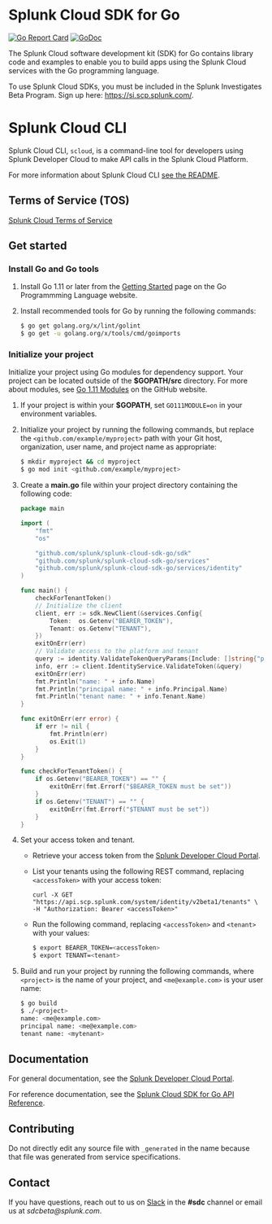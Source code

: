 # Splunk Cloud SDK for Go
[![Go Report Card](https://goreportcard.com/badge/github.com/splunk/splunk-cloud-sdk-go)](https://goreportcard.com/report/github.com/splunk/splunk-cloud-sdk-go) 
[![GoDoc](https://godoc.org/github.com/splunk/splunk-cloud-sdk-go?status.svg)](https://godoc.org/github.com/splunk/splunk-cloud-sdk-go)

The Splunk Cloud software development kit (SDK) for Go contains library code and examples to enable you to build apps using the Splunk Cloud services with the Go programming language.

To use Splunk Cloud SDKs, you must be included in the Splunk Investigates Beta Program.
Sign up here: https://si.scp.splunk.com/.

# Splunk Cloud CLI

Splunk Cloud CLI, `scloud`, is a command-line tool for developers using Splunk Developer Cloud to make API calls in the Splunk Cloud Platform.

For more information about Splunk Cloud CLI [see the README](cmd/scloud/README.md).

## Terms of Service (TOS)
[Splunk Cloud Terms of Service](https://www.splunk.com/en_us/legal/terms/splunk-cloud-pre-release-terms-of-service.html)


## Get started


### Install Go and Go tools

1. Install Go 1.11 or later from the [Getting Started](https://golang.org/doc/install) page on the Go Programmming Language website.

2. Install recommended tools for Go by running the following commands:

    ```bash
    $ go get golang.org/x/lint/golint
    $ go get -u golang.org/x/tools/cmd/goimports
    ```


### Initialize your project

Initialize your project using Go modules for dependency support. Your project can be located outside of the **$GOPATH/src** directory. For more about modules, see [Go 1.11 Modules](https://github.com/golang/go/wiki/Modules) on the GitHub website.

1. If your project is within your **$GOPATH**, set `GO111MODULE=on` in your environment variables.

2. Initialize your project by running the following commands, but replace the `<github.com/example/myproject>` path with your Git host, organization, user name, and project name as appropriate:

    ```bash
    $ mkdir myproject && cd myproject
    $ go mod init <github.com/example/myproject>
    ```

3. Create a **main.go** file within your project directory containing the following code:

    ```go
    package main

    import (
        "fmt"
        "os"

        "github.com/splunk/splunk-cloud-sdk-go/sdk"
        "github.com/splunk/splunk-cloud-sdk-go/services"
        "github.com/splunk/splunk-cloud-sdk-go/services/identity"
    )

    func main() {
        checkForTenantToken()
        // Initialize the client
        client, err := sdk.NewClient(&services.Config{
            Token:  os.Getenv("BEARER_TOKEN"),
            Tenant: os.Getenv("TENANT"),
        })
        exitOnErr(err)
        // Validate access to the platform and tenant
        query := identity.ValidateTokenQueryParams{Include: []string{"principal", "tenant"}}
        info, err := client.IdentityService.ValidateToken(&query)
        exitOnErr(err)
        fmt.Println("name: " + info.Name)
        fmt.Println("principal name: " + info.Principal.Name)
        fmt.Println("tenant name: " + info.Tenant.Name)
    }

    func exitOnErr(err error) {
        if err != nil {
            fmt.Println(err)
            os.Exit(1)
        }
    }

    func checkForTenantToken() {
        if os.Getenv("BEARER_TOKEN") == "" {
            exitOnErr(fmt.Errorf("$BEARER_TOKEN must be set"))
        }
        if os.Getenv("TENANT") == "" {
            exitOnErr(fmt.Errorf("$TENANT must be set"))
        }
    }
    ```

4. Set your access token and tenant.

    -  Retrieve your access token from the [Splunk Developer Cloud Portal](https://sdc.splunkbeta.com/settings).

    -  List your tenants using the following REST command, replacing `<accessToken>` with your access token:

        ```curl
        curl -X GET "https://api.scp.splunk.com/system/identity/v2beta1/tenants" \
        -H "Authorization: Bearer <accessToken>"
        ```

    -  Run the following command, replacing `<accessToken>` and `<tenant>` with your values:

        ```bash
        $ export BEARER_TOKEN=<accessToken>
        $ export TENANT=<tenant>
        ```

5. Build and run your project by running the following commands, where `<project>` is the name of your project, and `<me@example.com>` is your user name:

    ```bash
    $ go build
    $ ./<project>
    name: <me@example.com>
    principal name: <me@example.com>
    tenant name: <mytenant>
    ```

## Documentation
For general documentation, see the [Splunk Developer Cloud Portal](https://sdc.splunkbeta.com/).

For reference documentation, see the [Splunk Cloud SDK for Go API Reference](https://sdc.splunkbeta.com/reference/sdk/splunk-cloud-sdk-go).

## Contributing

Do not directly edit any source file with `_generated` in the name because that file was generated from service specifications.

## Contact
If you have questions, reach out to us on [Slack](https://splunkdevplatform.slack.com) in the **#sdc** channel or email us at _sdcbeta@splunk.com_.
